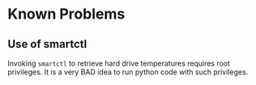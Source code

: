 # Known Problems

## Use of smartctl

Invoking `smartctl` to retrieve hard drive temperatures requires root
privileges.  It is a very BAD idea to run python code with such privileges.
